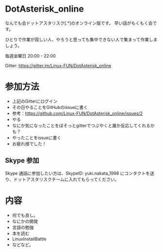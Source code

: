 # DotAsterisk_online
なんでも会ドットアスタリスク[.*]のオンライン版です。
早い話がもくもく会です。

ひとりで作業が寂しい人、やろうと思っても集中できない人で集まって作業しましょう。

毎週金曜日 20:00 - 22:00

Gitter: https://gitter.im/Linux-FUN/DotAsterisk_online


# 参加方法

- 上記のGitterにログイン
- その日やることをGitHubのissueに書く
 - 参考：https://github.com/Linux-FUN/DotAsterisk_online/issues/2
- やる
 - なにか気になったことをぼそっとgitterでつぶやくと誰か反応してくれるかも？
- やったことをissueに書く
- お疲れ様でした！

## Skype 参加
Skype 通話に参加したい方は、SkypeID: yuki.nakata_1998 にコンタクトを送り、ドットアスタリスクチームに入れてもらってください。

# 内容

- 何でも良し。
 - なにかの開発
 - 言語の勉強
 - 本を読む
 - LinuxInstallBattle
 - などなど。

